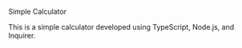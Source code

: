 Simple Calculator




This is a simple calculator developed using TypeScript, Node.js, and Inquirer.
